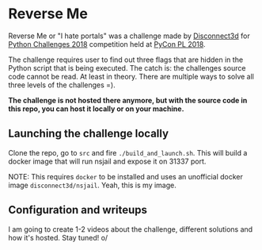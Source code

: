 # Reverse Me

Reverse Me or "I hate portals" was a challenge made by [Disconnect3d](https://disconnect3d.pl) for [Python Challenges 2018](https://www.python-challenges.com) competition held at [PyCon PL 2018](https://pl.pycon.org/2018/en/).

The challenge requires user to find out three flags that are hidden in the Python script that is being executed. The catch is: the challenges source code cannot be read. At least in theory. There are multiple ways to solve all three levels of the challenges =).

**The challenge is not hosted there anymore, but with the source code in this repo, you can host it locally or on your machine.**

## Launching the challenge locally

Clone the repo, go to `src` and fire `./build_and_launch.sh`. This will build a docker image that will run nsjail and expose it on 31337 port.

NOTE: This requires `docker` to be installed and uses an unofficial docker image `disconnect3d/nsjail`. Yeah, this is my image.

## Configuration and writeups

I am going to create 1-2 videos about the challenge, different solutions and how it's hosted.
Stay tuned! o/
